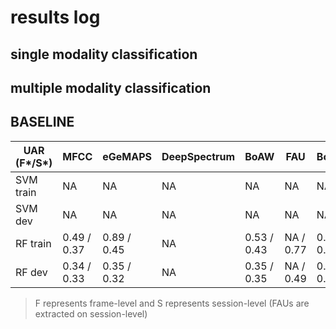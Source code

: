# results log

## single modality classification


## multiple modality classification

## BASELINE

| UAR (F\*/S\*) | MFCC        | eGeMAPS     | DeepSpectrum | BoAW        | FAU       | BoVW        |
| --        | --          | --          | --           | --          | --        | --          |
| SVM train | NA          | NA          | NA           | NA          | NA        | NA          |
| SVM dev   | NA          | NA          | NA           | NA          | NA        | NA          |
| RF train  | 0.49 / 0.37 | 0.89 / 0.45 | NA           | 0.53 / 0.43 | NA / 0.77 | 0.52 / 0.43 |
| RF dev    | 0.34 / 0.33 | 0.35 / 0.32 | NA           | 0.35 / 0.35 | NA / 0.49 | 0.35 / 0.38 |

> F represents frame-level and S represents session-level (FAUs are extracted on session-level)